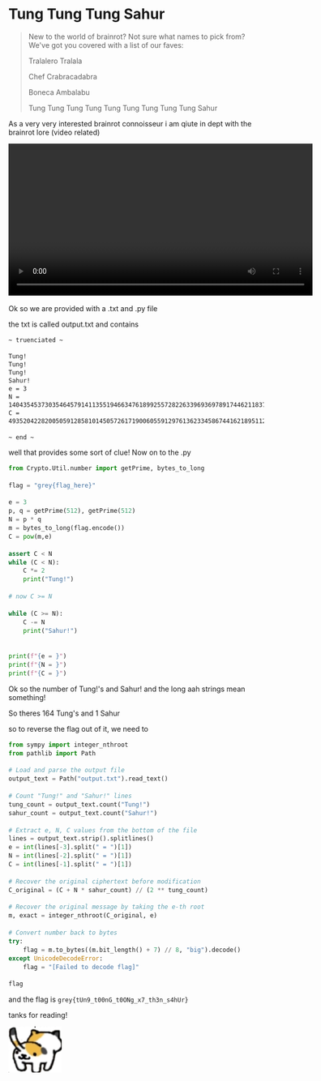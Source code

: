 # Tung Tung Tung Sahur

> New to the world of brainrot? Not sure what names to pick from? We've got you covered with a list of our faves:
> 
> Tralalero Tralala
> 
> Chef Crabracadabra
> 
> Boneca Ambalabu
> 
> Tung Tung Tung Tung Tung Tung Tung Tung Tung Sahur

As a very very interested brainrot connoisseur i am qiute in dept with the brainrot lore
(video related)

<video controls width="600">
  <source src="https://github.com/saumilthecode/writeup-of-sorts-greyhats-2025/raw/main/Tung%20Tung%20Tung%20Sahur/ScreenRecording_04-08-2025%2020-43-38_1.MP4?" type="video/mp4">
  Your browser does not support the video tag.
</video>

Ok so we are provided with a .txt and .py file

the txt is called output.txt and contains

```
~ truenciated ~

Tung!
Tung!
Tung!
Sahur!
e = 3
N = 140435453730354645791411355194663476189925572822633969369789174462118371271596760636019139860253031574578527741964265651042308868891445943157297334529542262978581980510561588647737777257782808189452048059686839526183098369088517967034275028064545393619471943508597642789736561111876518966375338087811587061841
C = 49352042282005059128581014505726171900605591297613623345867441621895112187636996726631442703018174634451487011943207283077132380966236199654225908444639768747819586037837300977718224328851698492514071424157020166404634418443047079321427635477610768472595631700807761956649004094995037741924081602353532946351

~ end ~
```

well that provides some sort of clue! Now on to the .py

```python
from Crypto.Util.number import getPrime, bytes_to_long

flag = "grey{flag_here}"

e = 3
p, q = getPrime(512), getPrime(512)
N = p * q 
m = bytes_to_long(flag.encode())
C = pow(m,e)

assert C < N 
while (C < N):
    C *= 2
    print("Tung!")

# now C >= N

while (C >= N):
    C -= N 
    print("Sahur!")


print(f"{e = }")
print(f"{N = }")
print(f"{C = }")
```

Ok so the number of Tung!'s and Sahur! and the long aah strings mean something!

So theres 164 Tung's and 1 Sahur

so to reverse the flag out of it, we need to 

```python
from sympy import integer_nthroot
from pathlib import Path

# Load and parse the output file
output_text = Path("output.txt").read_text()

# Count "Tung!" and "Sahur!" lines
tung_count = output_text.count("Tung!")
sahur_count = output_text.count("Sahur!")

# Extract e, N, C values from the bottom of the file
lines = output_text.strip().splitlines()
e = int(lines[-3].split(" = ")[1])
N = int(lines[-2].split(" = ")[1])
C = int(lines[-1].split(" = ")[1])

# Recover the original ciphertext before modification
C_original = (C + N * sahur_count) // (2 ** tung_count)

# Recover the original message by taking the e-th root
m, exact = integer_nthroot(C_original, e)

# Convert number back to bytes
try:
    flag = m.to_bytes((m.bit_length() + 7) // 8, "big").decode()
except UnicodeDecodeError:
    flag = "[Failed to decode flag]"

flag
```

and the flag is `grey{tUn9_t00nG_t0ONg_x7_th3n_s4hUr}`

tanks for reading!

![](https://raw.githubusercontent.com/saumilthecode/writeup-of-sorts-greyhats-2025/refs/heads/main/Idk/cat.webp)